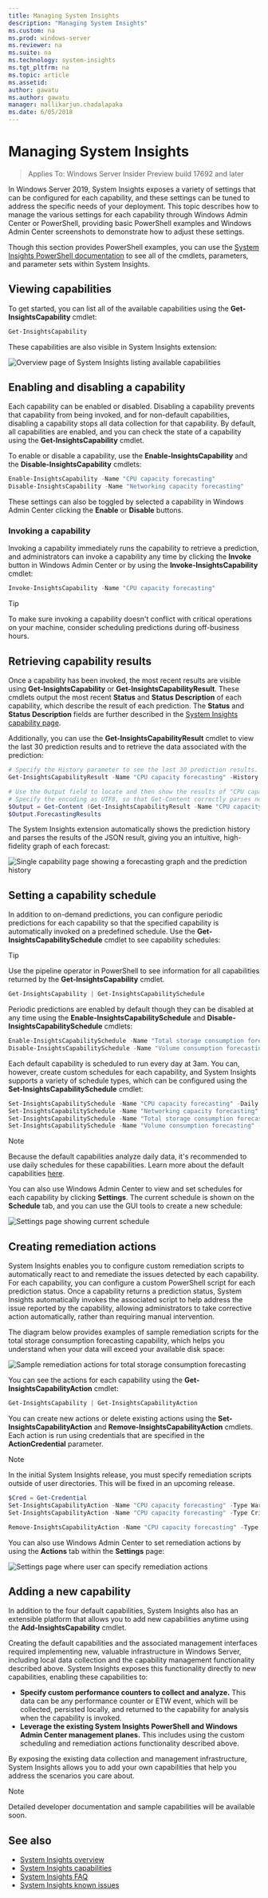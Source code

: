 ```yaml
---
title: Managing System Insights
description: "Managing System Insights"
ms.custom: na
ms.prod: windows-server
ms.reviewer: na
ms.suite: na
ms.technology: system-insights
ms.tgt_pltfrm: na
ms.topic: article
ms.assetid: 
author: gawatu
ms.author: gawatu
manager: mallikarjun.chadalapaka
ms.date: 6/05/2018
---
```

# Managing System Insights

>Applies To: Windows Server Insider Preview build 17692 and later

In Windows Server 2019, System Insights exposes a variety of settings that can be configured for each capability, and these settings can be tuned to address the specific needs of your deployment. This topic describes how to manage the various settings for each capability through Windows Admin Center or PowerShell, providing basic PowerShell examples and Windows Admin Center screenshots to demonstrate how to adjust these settings. 


Though this section provides PowerShell examples, you can use the [System Insights PowerShell documentation](https://aka.ms/systeminsightspowershell) to see all of the cmdlets, parameters, and parameter sets within System Insights. 

## Viewing capabilities

To get started, you can list all of the available capabilities using the **Get-InsightsCapability** cmdlet: 

```PowerShell
Get-InsightsCapability
``` 
These capabilities are also visible in System Insights extension:

![Overview page of System Insights listing available capabilities](media/overview-page.png)

## Enabling and disabling a capability
Each capability can be enabled or disabled. Disabling a capability prevents that capability from being invoked, and for non-default capabilities, disabling a capability stops all data collection for that capability. By default, all capabilities are enabled, and you can check the state of a capability using the **Get-InsightsCapability** cmdlet. 

To enable or disable a capability, use the **Enable-InsightsCapability** and the **Disable-InsightsCapability** cmdlets:

```PowerShell
Enable-InsightsCapability -Name "CPU capacity forecasting"
Disable-InsightsCapability -Name "Networking capacity forecasting"
``` 
These settings can also be toggled by selected a capability in Windows Admin Center clicking the **Enable** or **Disable** buttons.

### Invoking a capability
Invoking a capability immediately runs the capability to retrieve a prediction, and administrators can invoke a capability any time by clicking the **Invoke** button in Windows Admin Center or by using the **Invoke-InsightsCapability** cmdlet:

```PowerShell
Invoke-InsightsCapability -Name "CPU capacity forecasting"
```

>[!TIP]
>To make sure invoking a capability doesn't conflict with critical operations on your machine, consider scheduling predictions during off-business hours.

## Retrieving capability results
Once a capability has been invoked, the most recent results are visible using **Get-InsightsCapability** or **Get-InsightsCapabilityResult**. These cmdlets output the most recent **Status** and **Status Description** of each capability, which describe the result of each prediction. The **Status** and **Status Description** fields are further described in the [System Insights capability page](system-insights-capabilities.md). 

Additionally, you can use the **Get-InsightsCapabilityResult** cmdlet to view the last 30 prediction results and to retrieve the data associated with the prediction: 

```PowerShell
# Specify the History parameter to see the last 30 prediction results.
Get-InsightsCapabilityResult -Name "CPU capacity forecasting" -History

# Use the Output field to locate and then show the results of "CPU capacity forecasting."
# Specify the encoding as UTF8, so that Get-Content correctly parses non-English characters.
$Output = Get-Content (Get-InsightsCapabilityResult -Name "CPU capacity forecasting").Output -Encoding UTF8 | ConvertFrom-Json
$Output.ForecastingResults
```
The System Insights extension automatically shows the prediction history and parses the results of the JSON result, giving you an intuitive, high-fidelity graph of each forecast:

![Single capability page showing a forecasting graph and the prediction history](media/cpu-forecasting.png)

## Setting a capability schedule
In addition to on-demand predictions, you can configure periodic predictions for each capability so that the specified capability is automatically invoked on a predefined schedule. Use the **Get-InsightsCapabilitySchedule** cmdlet to see capability schedules: 

>[!TIP]
>Use the pipeline operator in PowerShell to see information for all capabilities returned by the **Get-InsightsCapability** cmdlet.

```PowerShell
Get-InsightsCapability | Get-InsightsCapabilitySchedule
```

Periodic predictions are enabled by default though they can be disabled at any time using the **Enable-InsightsCapabilitySchedule** and **Disable-InsightsCapabilitySchedule** cmdlets:

```PowerShell
Enable-InsightsCapabilitySchedule -Name "Total storage consumption forecasting"
Disable-InsightsCapabilitySchedule -Name "Volume consumption forecasting"
```

Each default capability is scheduled to run every day at 3am. You can, however, create custom schedules for each capability, and System Insights supports a variety of schedule types, which can be configured using the **Set-InsightsCapabilitySchedule** cmdlet: 

```PowerShell
Set-InsightsCapabilitySchedule -Name "CPU capacity forecasting" -Daily -DaysInterval 2 -At 4:00PM
Set-InsightsCapabilitySchedule -Name "Networking capacity forecasting" -Daily -DaysOfWeek Saturday, Sunday -At 2:30AM
Set-InsightsCapabilitySchedule -Name "Total storage consumption forecasting" -Hourly -HoursInterval 2 -DaysOfWeek Monday, Wednesday, Friday
Set-InsightsCapabilitySchedule -Name "Volume consumption forecasting" -Minute -MinutesInterval 30 
```
>[!NOTE]
>Because the default capabilities analyze daily data, it's recommended to use daily schedules for these capabilities. Learn more about the default capabilities [here](system-insights-capabilities.md).

You can also use Windows Admin Center to view and set schedules for each capability by clicking **Settings**. The current schedule is shown on the **Schedule** tab, and you can use the GUI tools to create a new schedule:

![Settings page showing current schedule](media/schedule-page.png)

## Creating remediation actions
System Insights enables you to configure custom remediation scripts to automatically react to and remediate the issues detected by each capability. For each capability, you can configure a custom PowerShell script for each prediction status. Once a capability returns a prediction status, System Insights automatically invokes the associated script to help address the issue reported by the capability, allowing administrators to take corrective action automatically, rather than requiring manual intervention. 

The diagram below provides examples of sample remediation scripts for the total storage consumption forecasting capability, which helps you understand when your data will exceed your available disk space:

![Sample remediation actions for total storage consumption forecasting](media/remediation-actions.png)

You can see the actions for each capability using the **Get-InsightsCapabilityAction** cmdlet:

```PowerShell
Get-InsightsCapability | Get-InsightsCapabilityAction
```

You can create new actions or delete existing actions using the **Set-InsightsCapabilityAction** and **Remove-InsightsCapabilityAction** cmdlets. Each action is run using credentials that are specified in the **ActionCredential** parameter.

>[!NOTE]
>In the initial System Insights release, you must specify remediation scripts outside of user directories. This will be fixed in an upcoming release.

```PowerShell
$Cred = Get-Credential
Set-InsightsCapabilityAction -Name "CPU capacity forecasting" -Type Warning -Action "C:\Users\Public\WarningScript.ps1" -ActionCredential $Cred
Set-InsightsCapabilityAction -Name "CPU capacity forecasting" -Type Critical -Action "C:\Users\Public\CriticalScript.ps1" -ActionCredential $Cred

Remove-InsightsCapabilityAction -Name "CPU capacity forecasting" -Type Warning
```

You can also use Windows Admin Center to set remediation actions by using the **Actions** tab within the **Settings** page:

![Settings page where user can specify remediation actions](media/actions-page.png)


## Adding a new capability
In addition to the four default capabilities, System Insights also has an extensible platform that allows you to add new capabilities anytime using the **Add-InsightsCapability** cmdlet. 

Creating the default capabilities and the associated management interfaces required implementing new, valuable infrastructure in Windows Server, including local data collection and the capability management functionality described above. System Insights exposes this functionality directly to new capabilities, enabling these capabilities to:

- **Specify custom performance counters to collect and analyze.** This data can be any performance counter or ETW event, which will be collected, persisted locally, and returned to the capability for analysis when the capability is invoked. 
- **Leverage the existing System Insights PowerShell and Windows Admin Center management planes.** This includes using the custom scheduling and remediation actions functionality described above.

By exposing the existing data collection and management infrastructure, System Insights allows you to add your own capabilities that help you address the scenarios you care about.

>[!NOTE]
>Detailed developer documentation and sample capabilities will be available soon.

## See also
- [System Insights overview](system-insights-overview.md)
- [System Insights capabilities](system-insights-capabilities.md)
- [System Insights FAQ](system-insights-faq.md)
- [System Insights known issues](system-insights-known-issues.md)